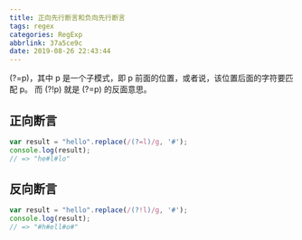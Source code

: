 ```yaml
---
title: 正向先行断言和负向先行断言
tags: regex
categories: RegExp
abbrlink: 37a5ce9c
date: 2019-08-26 22:43:44
---
```


(?=p)，其中 p 是一个子模式，即 p 前面的位置，或者说，该位置后面的字符要匹配 p。
而 (?!p) 就是 (?=p) 的反面意思。

<!-- more -->

## 正向断言

```js
var result = "hello".replace(/(?=l)/g, '#');
console.log(result);
// => "he#l#lo"

```
## 反向断言

```js
var result = "hello".replace(/(?!l)/g, '#');
console.log(result);
// => "#h#ell#o#"

```



